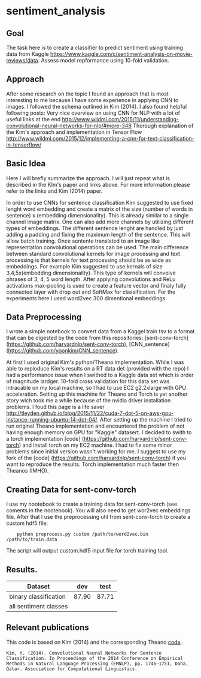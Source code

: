 # sentiment_analysis

## Goal
The task here is to create a classifier to predict sentiment using training data
from Kaggle https://www.kaggle.com/c/sentiment-analysis-on-movie-reviews/data.
Assess model repformance using 10-fold validation.

## Approach

After some research on the topic I found an approach that is most interesting to me 
because I have some experience in applying CNN to images. 
I followed the schema outlined in Kim (2014). I also found helpful following posts:
Very nice overview on using CNN for NLP with a lot of useful links at the end
http://www.wildml.com/2015/11/understanding-convolutional-neural-networks-for-nlp/#more-348
Thorough explanation of the Kim's approach and implementation in Tensor Flow
http://www.wildml.com/2015/12/implementing-a-cnn-for-text-classification-in-tensorflow/

## Basic Idea

Here I will brefly summarize the approach. I will just repeat what is described in the KIm's paper and links above. For more information please refer to the links and Kim (2014) paper.

In order to use CNNs for sentence classification Kim suggested to use fixed lenght word embedding and 
create a matrix of the size (number of words in sentence) x (embedding dimensionality). This is already similar to a single channel image matrix. One can also add more channels by utilizing different types of embeddings. The different sentence lenght are handled by just adding a padding and fixing the maximum length of the sentence. This will allow batch training.
Once sentente translated to an image like representation convolutional operations can be used. The main difference between standard convolutional kernels for image processing and text processing is that kernels for text processing should be as wide as embeddings. For example Kim suggested to use kernals of size 3,4,5x(embedding dimensionality). This type of kernels will convolve phrases of 3, 4, 5 word length. After applying convolutions and ReLu activations max-pooling is used to create a feature vector and finaly fully connected layer with drop out and SoftMax for classification. For the experiments here I used word2vec 300 dimentional embeddings. 

## Data Preprocessing

I wrote a simple notebook to convert data from a Kaggel train tsv to a format that can be digested by
the code from this repositories: [sent-conv-torch] (https://github.com/harvardnlp/sent-conv-torch), [CNN_sentence] (https://github.com/yoonkim/CNN_sentence).

At first I used original Kim's python/Theano implementation. While I was able to reploduce Kim's results on a RT data det (provided with the repo) I had a performance issue when I swithed to a Kaggle data set which is order of magnitude lardger. 10-fold cross validation for this data set was intracable on my local machine, so I had to use EC2 g2.2xlarge with GPU acceleration. Setting up this machine for Theano and Torch is yet another story wich took me a while because of the nvidia driver installation problems. I foud this page is a life saver http://tleyden.github.io/blog/2015/11/22/cuda-7-dot-5-on-aws-gpu-instance-running-ubuntu-14-dot-04/. 
After setting up the machine I tried to run original Theano implementation and encountered the problem of not having enough memory on GPU for "Kaggle" datasert. I decided to swith to a torch implementation [code] (https://github.com/harvardnlp/sent-conv-torch) and install torch on my EC2 machine. I had to fix some minor problems since initial version wasn't working for me. I suggest to use my fork of the [code] (https://github.com/harvardnlp/sent-conv-torch) if you want to reproduce the results. Torch implementation much faster then Theanos (IMHO).

## Creating Data for sent-conv-torch
I use my nootebook to create a training data for sent-conv-torch (see coments in the nootebook).
You will also need to get wor2vec embeddings file.
After that I use the preprocessing util from sent-conv-torch to create a custom hdf5 file:
      
        python preprocess.py custom /path/to/word2vec.bin /path/to/train.data

The script will output custom.hdf5 input file for torch training tool.

## Results.
Dataset | dev | test
---|---|---
binary classification |87.90 | 87.71
all sentiment classes | |
      

## Relevant publications

This code is based on Kim (2014) and the corresponding Theano [code](https://github.com/yoonkim/CNN_sentence/).

    Kim, Y. (2014). Convolutional Neural Networks for Sentence Classification. In Proceedings of the 2014 Conference on Empirical Methods in Natural Language Processing (EMNLP), pp. 1746–1751, Doha, Qatar. Association for Computational Linguistics.
